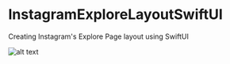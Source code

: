# InstagramExploreLayoutSwiftUI
Creating Instagram's Explore Page layout using SwiftUI

![alt text](https://github.com/Onaeem26/InstagramExploreLayoutSwiftUI/blob/main/Screen%20Shot%202021-10-08%20at%201.00.31%20PM.png)
